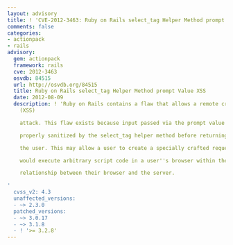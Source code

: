 ```yaml
---
layout: advisory
title: ! 'CVE-2012-3463: Ruby on Rails select_tag Helper Method prompt Value XSS'
comments: false
categories:
- actionpack
- rails
advisory:
  gem: actionpack
  framework: rails
  cve: 2012-3463
  osvdb: 84515
  url: http://osvdb.org/84515
  title: Ruby on Rails select_tag Helper Method prompt Value XSS
  date: 2012-08-09
  description: ! 'Ruby on Rails contains a flaw that allows a remote cross-site scripting
    (XSS)

    attack. This flaw exists because input passed via the prompt value is not

    properly sanitized by the select_tag helper method before returning it to

    the user. This may allow a user to create a specially crafted request that

    would execute arbitrary script code in a user''s browser within the trust

    relationship between their browser and the server.

'
  cvss_v2: 4.3
  unaffected_versions:
  - ~> 2.3.0
  patched_versions:
  - ~> 3.0.17
  - ~> 3.1.8
  - ! '>= 3.2.8'
---
```

